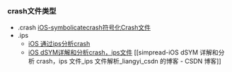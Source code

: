### crash文件类型
- .crash 
	[iOS-symbolicatecrash符号化Crash文件](https://juejin.cn/post/6975321742872936461)
- .ips
	- [iOS 通过ips分析crash](https://www.jianshu.com/p/3e8723fff641) 
	- [iOS dSYM详解和分析crash，ips文件](https://blog.csdn.net/Android_liangyi/article/details/126782255)
[[simpread-iOS dSYM 详解和分析 crash，ips 文件_ips 文件解析_liangyi_csdn 的博客 - CSDN 博客]]